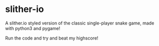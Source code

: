 # slither-io
A slither.io styled version of the classic single-player snake game, made with python3 and pygame!

Run the code and try and beat my highscore!
